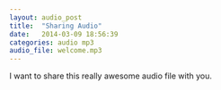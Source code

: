 ```yaml
---
layout: audio_post
title:  "Sharing Audio"
date:   2014-03-09 18:56:39
categories: audio mp3
audio_file: welcome.mp3
---
```


I want to share this really awesome audio file with you.

[jekyll-gh]: https://github.com/mojombo/jekyll
[jekyll]:    http://jekyllrb.com
